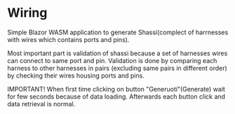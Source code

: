 # Wiring

Simple Blazor WASM application to generate Shassi(complect of harrnesses with wires which contains ports and pins).

Most important part is validation of shassi because a set of harnesses wires can connect to same port and pin.
Validation is done by comparing each harness to other harnesses in pairs (excluding same pairs in different order) by checking their wires housing ports and pins.

IMPORTANT! 
When first time clicking on button "Generuoti"(Generate) wait for few seconds because of data loading. Afterwards each button click and data retrieval is normal.
